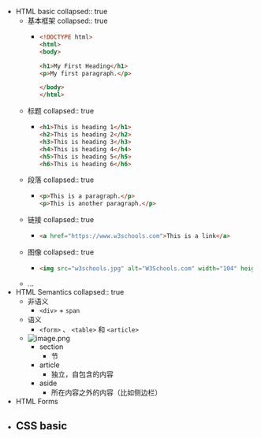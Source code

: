 - HTML basic
  collapsed:: true
	- 基本框架
	  collapsed:: true
		- ```html
		  <!DOCTYPE html>
		  <html>
		  <body>
		  
		  <h1>My First Heading</h1>
		  <p>My first paragraph.</p>
		  
		  </body>
		  </html>
		  ```
	- 标题
	  collapsed:: true
		- ```html
		  <h1>This is heading 1</h1>
		  <h2>This is heading 2</h2>
		  <h3>This is heading 3</h3>
		  <h4>This is heading 4</h4>
		  <h5>This is heading 5</h5>
		  <h6>This is heading 6</h6>
		  ```
	- 段落
	  collapsed:: true
		- ```html
		  <p>This is a paragraph.</p>
		  <p>This is another paragraph.</p>
		  ```
	- 链接
	  collapsed:: true
		- ```html
		  <a href="https://www.w3schools.com">This is a link</a>
		  ```
	- 图像
	  collapsed:: true
		- ```html
		  <img src="w3schools.jpg" alt="W3Schools.com" width="104" height="142">
		  ```
	- ...
- HTML Semantics
  collapsed:: true
	- 非语义
		- `<div>` + `span`
	- 语义
		- `<form>` 、 `<table>` 和 `<article>`
	- ![image.png](../assets/image_1736842444622_0.png)
		- section
			- 节
		- article
			- 独立，自包含的内容
		- aside
			- 所在内容之外的内容（比如侧边栏）
- HTML Forms
- CSS basic
	-